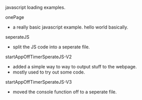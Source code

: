 javascript loading examples.

onePage
- a really basic javascript example. hello world basically.

seperateJS
- split the JS code into a seperate file.

startAppOffTimerSperateJS-V2
- added a simple way to way to output stuff to the webpage.
- mostly used to try out some code.

startAppOffTimerSperateJS-V3
- moved the console function off to a seperate file.